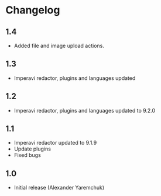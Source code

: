 Changelog
=========

1.4
------

- Added file and image upload actions.

1.3
------

- Imperavi redactor, plugins and languages updated

1.2
------

- Imperavi redactor, plugins and languages updated to 9.2.0 

1.1
----

- Imperavi redactor updated to 9.1.9
- Update plugins
- Fixed bugs

1.0
---

- Initial release (Alexander Yaremchuk)